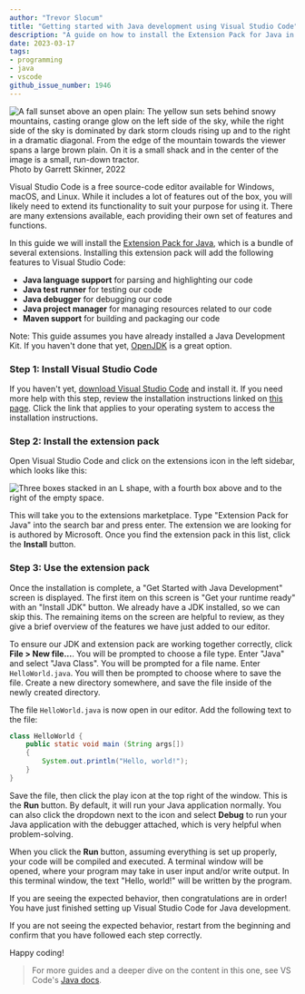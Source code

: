 ```yaml
---
author: "Trevor Slocum"
title: "Getting started with Java development using Visual Studio Code"
description: "A guide on how to install the Extension Pack for Java in Visual Studio Code."
date: 2023-03-17
tags:
- programming
- java
- vscode
github_issue_number: 1946
---
```


![A fall sunset above an open plain: The yellow sun sets behind snowy mountains, casting orange glow on the left side of the sky, while the right side of the sky is dominated by dark storm clouds rising up and to the right in a dramatic diagonal. From the edge of the mountain towards the viewer spans a large brown plain. On it is a small shack and in the center of the image is a small, run-down tractor.](/blog/2023/03/getting-started-with-java-using-vscode/farm-sunset.webp)<br>
Photo by Garrett Skinner, 2022

Visual Studio Code is a free source-code editor available for Windows, macOS, and Linux. While it includes a lot of features out of the box, you will likely need to extend its functionality to suit your purpose for using it. There are many extensions available, each providing their own set of features and functions.

In this guide we will install the [Extension Pack for Java](https://marketplace.visualstudio.com/items?itemName=vscjava.vscode-java-pack), which is a bundle of several extensions. Installing this extension pack will add the following features to Visual Studio Code:

- **Java language support** for parsing and highlighting our code
- **Java test runner** for testing our code
- **Java debugger** for debugging our code
- **Java project manager** for managing resources related to our code
- **Maven support** for building and packaging our code

Note: This guide assumes you have already installed a Java Development Kit. If you haven't done that yet, [OpenJDK](https://openjdk.org) is a great option.

### Step 1: Install Visual Studio Code

If you haven't yet, [download Visual Studio Code](https://code.visualstudio.com/download) and install it. If you need more help with this step, review the installation instructions linked on [this page](https://code.visualstudio.com/docs/setup/setup-overview#_cross-platform). Click the link that applies to your operating system to access the installation instructions.

### Step 2: Install the extension pack

Open Visual Studio Code and click on the extensions icon in the left sidebar, which looks like this:

![Three boxes stacked in an L shape, with a fourth box above and to the right of the empty space.](/blog/2023/03/getting-started-with-java-using-vscode/vscode-extensions-icon.png)

This will take you to the extensions marketplace. Type "Extension Pack for Java" into the search bar and press enter. The extension we are looking for is authored by Microsoft. Once you find the extension pack in this list, click the **Install** button.

### Step 3: Use the extension pack

Once the installation is complete, a "Get Started with Java Development" screen is displayed. The first item on this screen is "Get your runtime ready" with an "Install JDK" button. We already have a JDK installed, so we can skip this. The remaining items on the screen are helpful to review, as they give a brief overview of the features we have just added to our editor.

To ensure our JDK and extension pack are working together correctly, click **File > New file...**. You will be prompted to choose a file type. Enter "Java" and select "Java Class". You will be prompted for a file name. Enter `HelloWorld.java`. You will then be prompted to choose where to save the file. Create a new directory somewhere, and save the file inside of the newly created directory.

The file `HelloWorld.java` is now open in our editor. Add the following text to the file:

```java
class HelloWorld {
    public static void main (String args[])
    {
        System.out.println("Hello, world!");
    }
}
```

Save the file, then click the play icon at the top right of the window. This is the **Run** button. By default, it will run your Java application normally.  You can also click the dropdown next to the icon and select **Debug** to run your Java application with the debugger attached, which is very helpful when problem-solving.

When you click the **Run** button, assuming everything is set up properly, your code will be compiled and executed. A terminal window will be opened, where your program may take in user input and/or write output. In this terminal window, the text "Hello, world!" will be written by the program.

If you are seeing the expected behavior, then congratulations are in order! You have just finished setting up Visual Studio Code for Java development.

If you are not seeing the expected behavior, restart from the beginning and confirm that you have followed each step correctly.

Happy coding!

> For more guides and a deeper dive on the content in this one, see VS Code's [Java docs](https://code.visualstudio.com/docs/java/java-tutorial).
